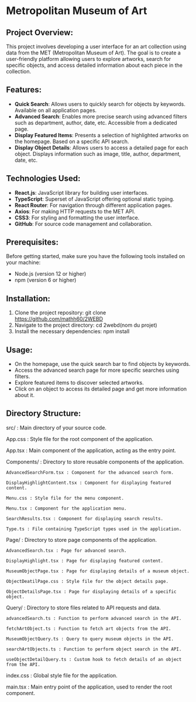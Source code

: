 # Metropolitan Museum of Art

## Project Overview:
This project involves developing a user interface for an art collection using data from the MET (Metropolitan Museum of Art). The goal is to create a user-friendly platform allowing users to explore artworks, search for specific objects, and access detailed information about each piece in the collection.

## Features:
- **Quick Search**: Allows users to quickly search for objects by keywords. Available on all application pages.
- **Advanced Search**: Enables more precise search using advanced filters such as department, author, date, etc. Accessible from a dedicated page.
- **Display Featured Items**: Presents a selection of highlighted artworks on the homepage. Based on a specific API search.
- **Display Object Details**: Allows users to access a detailed page for each object. Displays information such as image, title, author, department, date, etc.

## Technologies Used:
- **React.js**: JavaScript library for building user interfaces.
- **TypeScript**: Superset of JavaScript offering optional static typing.
- **React Router**: For navigation through different application pages.
- **Axios**: For making HTTP requests to the MET API.
- **CSS3**: For styling and formatting the user interface.
- **GitHub**: For source code management and collaboration.

## Prerequisites:
Before getting started, make sure you have the following tools installed on your machine:
- Node.js (version 12 or higher)
- npm (version 6 or higher)

## Installation:
1. Clone the project repository:
git clone https://github.com/mathh60/2WEBD
2. Navigate to the project directory:
cd 2webd(nom du projet)
3. Install the necessary dependencies:
npm install
## Usage:
- On the homepage, use the quick search bar to find objects by keywords.
- Access the advanced search page for more specific searches using filters.
- Explore featured items to discover selected artworks.
- Click on an object to access its detailed page and get more information about it.

## Directory Structure:
src/ : Main directory of your source code.

  App.css : Style file for the root component of the application.

  App.tsx : Main component of the application, acting as the entry point.

  Components/ : Directory to store reusable components of the application.

    AdvancedSearchForm.tsx : Component for the advanced search form.

    DisplayHighlightContent.tsx : Component for displaying featured content.

    Menu.css : Style file for the menu component.

    Menu.tsx : Component for the application menu.

    SearchResults.tsx : Component for displaying search results.

    Type.ts : File containing TypeScript types used in the application.

  Page/ : Directory to store page components of the application.

    AdvancedSearch.tsx : Page for advanced search.

    DisplayHighlight.tsx : Page for displaying featured content.

    MuseumObjectPage.tsx : Page for displaying details of a museum object.

    ObjectDeatilPage.css : Style file for the object details page.

    ObjectDetailsPage.tsx : Page for displaying details of a specific object.

  Query/ : Directory to store files related to API requests and data.

    advancedSearch.ts : Function to perform advanced search in the API.

    fetchArtObject.ts : Function to fetch art objects from the API.

    MuseumObjectQuery.ts : Query to query museum objects in the API.

    searchArtObjects.ts : Function to perform object search in the API.

    useObjectDetailQuery.ts : Custom hook to fetch details of an object from the API.

  index.css : Global style file for the application.
  
  main.tsx : Main entry point of the application, used to render the root component.
